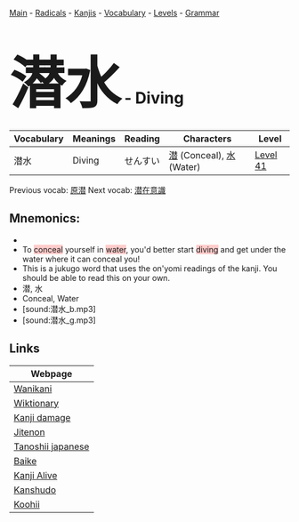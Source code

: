 <style> bigfont {font-size: 100px}</style>
[Main](../README.md) -
[Radicals](../radicals.md) -
[Kanjis](../kanjis.md) -
[Vocabulary](../vocabulary.md) -
[Levels](../levels.md) -
[Grammar](../grammar.md)
# <bigfont> 潜水</bigfont> - Diving 

| Vocabulary | Meanings | Reading | Characters | Level |
| --- | --- | --- | --- | --- |
| 潜水 | Diving | せんすい |  [潜](../kanjis/潜.md) (Conceal), [水](../kanjis/水.md) (Water) | [Level 41](../levels/wk_level41.md) |

Previous vocab: [原潜](原潜.md) Next vocab: [潜在意識](潜在意識.md) 

## Mnemonics:

* 
* To <span style="background-color:#ffcccb"> conceal</span> yourself in <span style="background-color:#ffcccb"> water</span>, you'd better start <span style="background-color:#ffcccb"> diving</span> and get under the water where it can conceal you!
* This is a jukugo word that uses the on'yomi readings of the kanji. You should be able to read this on your own.
* 潜, 水
* Conceal, Water
* [sound:潜水_b.mp3]
* [sound:潜水_g.mp3]


## Links 

| Webpage |
| --- |
| [Wanikani          ](https://www.wanikani.com/kanji/潜水) |
| [Wiktionary        ](https://en.wiktionary.org/wiki/潜水) |
| [Kanji damage      ](http://www.kanjidamage.com/kanji/search?utf8=✓&q=潜水) |
| [Jitenon           ](https://jitenon.com/kanji/潜水) |
| [Tanoshii japanese ](https://www.tanoshiijapanese.com/dictionary/kanji.cfm?k=潜水) |
| [Baike             ](https://baike.baidu.com/item/潜水) |
| [Kanji Alive       ](https://app.kanjialive.com/潜水) |
| [Kanshudo          ](https://www.kanshudo.com/searchmn?q=潜水) |
| [Koohii            ](https://kanji.koohii.com/study/kanji/潜水) |
